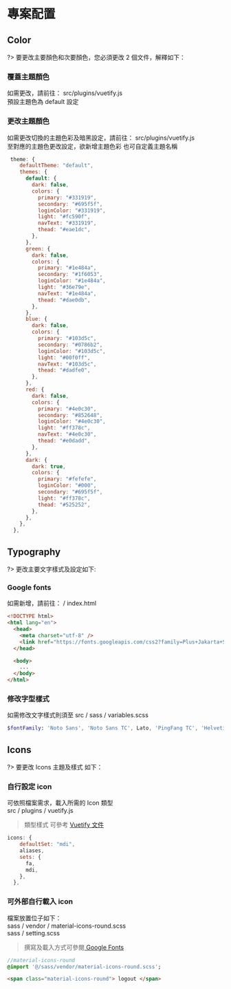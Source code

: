 # 專案配置

## Color

?> 要更改主要顏色和次要顏色，您必須更改 2 個文件，解釋如下：

### 覆蓋主題顏色

如需更改，請前往： src/plugins/vuetify.js <br/>
預設主題色為 default 設定

### 更改主題顏色

如需更改切換的主題色彩及暗黑設定，請前往： src/plugins/vuetify.js <br/>
至對應的主題色更改設定，欲新增主題色彩 也可自定義主題名稱

```javascript
 theme: {
    defaultTheme: "default",
    themes: {
      default: {
        dark: false,
        colors: {
          primary: "#331919",
          secondary: "#695f5f",
          loginColor: "#331919",
          light: "#fc590f",
          navText: "#331919",
          thead: "#eae1dc",
        },
      },
      green: {
        dark: false,
        colors: {
          primary: "#1e484a",
          secondary: "#1f6053",
          loginColor: "#1e484a",
          light: "#36e79e",
          navText: "#1e484a",
          thead: "#dae0db",
        },
      },
      blue: {
        dark: false,
        colors: {
          primary: "#103d5c",
          secondary: "#0786b2",
          loginColor: "#103d5c",
          light: "#00f0ff",
          navText: "#103d5c",
          thead: "#dadfe0",
        },
      },
      red: {
        dark: false,
        colors: {
          primary: "#4e0c30",
          secondary: "#852648",
          loginColor: "#4e0c30",
          light: "#ff378c",
          navText: "#4e0c30",
          thead: "#e0dadd",
        },
      },
      dark: {
        dark: true,
        colors: {
          primary: "#fefefe",
          loginColor: "#000",
          secondary: "#695f5f",
          light: "#ff378c",
          thead: "#525252",
        },
      },
    },
  },


```

## Typography

?> 更改主要文字樣式及設定如下:

### Google fonts

如需新增，請前往： / index.html <br/>

```html
<!DOCTYPE html>
<html lang="en">
  <head>
    <meta charset="utf-8" />
    <link href="https://fonts.googleapis.com/css2?family=Plus+Jakarta+Sans:wght@400;500;600&display=swap" rel="stylesheet" />
  </head>

  <body>
    ...
  </body>
</html>
```

### 修改字型樣式

如需修改文字樣式則須至 src / sass / variables.scss

```sass
$fontFamily: 'Noto Sans', 'Noto Sans TC', Lato, 'PingFang TC', 'Helvetica Neue', Helvetica, 微軟正黑體, Arial, sans-serif;
```

## Icons

?> 要更改 Icons 主題及樣式 如下：

### 自行設定 icon

可依照檔案需求，載入所需的 Icon 類型<br>
src / plugins / vuetify.js

> 類型樣式 可參考 [Vuetify 文件](https://vuetifyjs.com/en/features/icon-fonts/#material-icons-css)

```javascript
icons: {
    defaultSet: "mdi",
    aliases,
    sets: {
      fa,
      mdi,
    },
  },
```

### 可外部自行載入 icon

檔案放置位子如下： <br/>
sass / vendor / material-icons-round.scss <br/>
sass / setting.scss <br/>

> 撰寫及載入方式可參閱[ Google Fonts](https://fonts.google.com/icons)

```sass
//material-icons-round
@import '@/sass/vendor/material-icons-round.scss';
```

```html
<span class="material-icons-round"> logout </span>
```
